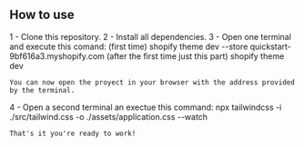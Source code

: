 ## How to use

1 - Clone this repository.
2 - Install all dependencies.
3 - Open one terminal and execute this comand:
    (first time) shopify theme dev --store quickstart-9bf616a3.myshopify.com
    (after the first time just this part) shopify theme dev

    You can now open the proyect in your browser with the address provided by the terminal.
    
4 - Open a second terminal an exectue this command: npx tailwindcss -i ./src/tailwind.css -o ./assets/application.css --watch

    That's it you're ready to work!
